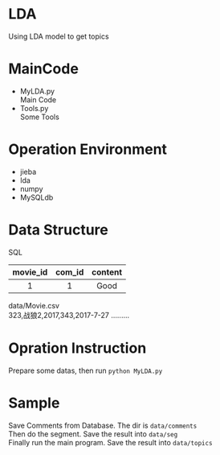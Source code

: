 # LDA
Using LDA model to get topics
# MainCode
- MyLDA.py <br>
Main Code
- Tools.py <br>
 Some Tools
# Operation Environment
- jieba
- lda
- numpy
- MySQLdb
# Data Structure

SQL <br>

 movie_id|com_id|content|
:--:|:--:|:--:
1|1|Good

data/Movie.csv <br>
323,战狼2,2017,343,2017-7-27
.........

# Opration Instruction
Prepare some datas, then run
```python MyLDA.py```

# Sample
Save Comments from Database. The dir is `data/comments` <br>
Then do the segment. Save the result into `data/seg` <br>
Finally run the main program. Save the result into `data/topics` 

